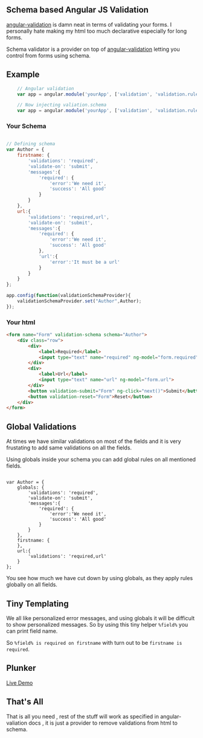 
## Schema based Angular JS Validation

[angular-validation](https://github.com/huei90/angular-validation) is damn neat in terms
of validating your forms. I personally hate making my html too much declarative especially 
for long forms.

Schema validator is a provider on top of [angular-validation](https://github.com/huei90/angular-validation) letting you control from forms using schema.

## Example

```javascript
	// Angular validation
	var app = angular.module('yourApp', ['validation', 'validation.rule']);

	// Now injecting valiation.schema
	var app = angular.module('yourApp', ['validation', 'validation.rule','validation.schema']);	
```

### Your Schema

```javascript

// Defining schema 
var Author = {
	firstname: {
		'validations': 'required',
		'validate-on': 'submit',
		'messages':{
			'required': {
				'error':'We need it',
				'success': 'All good'
			}
		}
	},
	url:{
		'validations': 'required,url',
		'validate-on': 'submit',
		'messages':{
			'required': {
				'error':'We need it',
				'success': 'All good'
			},
			'url':{
				'error':'It must be a url'
			}
		}
	}
};

app.config(function(validationSchemaProvider){
	validationSchemaProvider.set("Author",Author);
});

```

### Your html

```html
<form name="Form" validation-schema schema="Author">
    <div class="row">
        <div>
            <label>Required</label>
            <input type="text" name="required" ng-model="form.required">
        </div>
        <div>
            <label>Url</label>
            <input type="text" name="url" ng-model="form.url">
        </div>
        <button validation-submit="Form" ng-click="next()">Submit</button>
        <button validation-reset="Form">Reset</button>
    </div>
</form>

```

## Global Validations

At times we have similar validations on most of the fields and it is very frustating to add same validations on all the fields.

Using globals inside your schema you can add global rules on all mentioned fields.

```

var Author = {
	globals: {
		'validations': 'required',
		'validate-on': 'submit',
		'messages':{
			'required': {
				'error':'We need it',
				'success': 'All good'
			}
		}
	},
	firstname: {
	},
	url:{
		'validations': 'required,url'
	}
};

```

You see how much we have cut down by using globals, as they apply rules globally on all fields.

## Tiny Templating

We all like personalized error messages, and using globals it will be difficult to show personalized
messages. So by using this tiny helper `%field%` you can print field name.

So `%field% is required on firstname` with turn out to be `firstname is required`.


## Plunker

[Live Demo](http://plnkr.co/edit/X56HEsDYgYoY8gbSj7cu?p=preview)

## That's All

That is all you need , rest of the stuff will work as specified in angular-valiation docs , it is just a provider to remove validations from html to schema.
